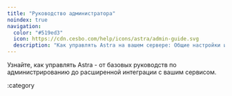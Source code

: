 ```yaml
---
title: "Руководство администратора"
noindex: true
navigation:
  color: "#519ed3"
  icon: https://cdn.cesbo.com/help/icons/astra/admin-guide.svg
  description: "Как управлять Astra на вашем сервере: Общие настройки и основные руководства по администрированию"
---
```


Узнайте, как управлять Astra - от базовых руководств по администрированию до расширенной интеграции с вашим сервисом.

:category
